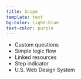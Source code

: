 ```yaml
---
title: Scope
template: text
bg-color: light-blue
text-color: purple
---
```


- Custom questions
- Simple logic flow
- Linked resources
- Step indicator
- U.S. Web Design System